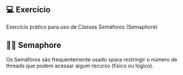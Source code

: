 ## 💻 Exercício

Exercício prático para uso de Classes Semáforos (Semaphore)

## 👨‍💻 Semaphore
Os Semáforos são frequentemente usado spara restringir o número de threads que podem acessar algum recurso (físico ou lógico).

